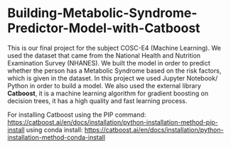 # Building-Metabolic-Syndrome-Predictor-Model-with-Catboost

This is our final project for the subject COSC-E4 (Machine Learning). We used the dataset that came from the National Health and Nutrition Examination Survey (NHANES).
We built the model in order to predict whether the person has a Metabolic Syndrome based on the risk factors, which is given in the dataset. 
In this project we used Jupyter Notebook/ Python in order to build a model. We also used the external library **Catboost**, it is a machine learning algorithm for gradient boosting on decision trees, it has a high quality and fast learning process. 

For installing Catboost using the PIP command: https://catboost.ai/en/docs/installation/python-installation-method-pip-install </b>
using conda install: https://catboost.ai/en/docs/installation/python-installation-method-conda-install

